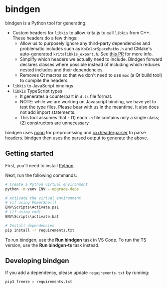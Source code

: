 # bindgen

bindgen is a Python tool for generating:

- Custom headers for `libkis` to allow krita.js to call `libkis` from C++. These headers do a few things:
  - Allow us to purposely ignore any third-party dependencies and problematic includes such as `KoColorSpaceMaths.h` and CMake's auto-generated `kritalibkis_export.h`. See [this PR](https://github.com/tommyquant/krita.js/pull/4) for more info.
  - Simplify which headers we actually need to include. Bindgen forward declares classes where possible instead of including which reduces nested includes and their dependencies.
  - Removes Qt macros so that we don't need to use `moc` (a Qt build tool) to compile the headers.
- `libkis` to JavaScript bindings
- `libkis` TypeScript types
  - It generates a counterpart in `d.ts` file format.
  - NOTE: while we are working on Javascript binding, we have yet to test the type files. Please bear with us in the meantime. It also does not add import statements.
  - This tool assumes that - (1) each `.h` file contains only a single class; (2) constructors are unnecessary

bindgen uses [pcpp](https://github.com/ned14/pcpp) for preprocessing and [cxxheaderparser](https://github.com/robotpy/cxxheaderparser) to parse headers. bindgen then uses the parsed output to generate the above.

## Getting started

First, you'll need to install [Python](https://www.python.org/).

Next, run the following commands:

```sh
# Create a Python virtual environment
python -m venv ENV --upgrade-deps

# Activate the virtual environment
# (if using PowerShell)
ENV\Scripts\Activate.ps1
# (if using cmd)
ENV\Scripts\activate.bat

# Install dependencies
pip install -r requirements.txt
```

To run bindgen, use the **Run bindgen** task in VS Code. To run the TS version, use the **Run bindgen-ts** task instead.

## Developing bindgen

If you add a dependency, please update `requirements.txt` by running:

```sh
pip3 freeze > requirements.txt
```
